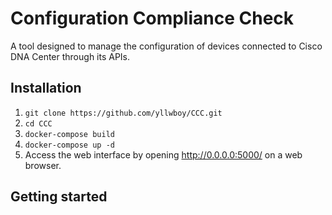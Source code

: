 # Configuration Compliance Check
A tool designed to manage the configuration of devices connected to Cisco DNA Center through its APIs.

## Installation
1. `git clone https://github.com/yllwboy/CCC.git`
2. `cd CCC`
3. `docker-compose build`
4. `docker-compose up -d`
5. Access the web interface by opening <http://0.0.0.0:5000/> on a web browser.

## Getting started
